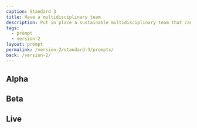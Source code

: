 ```yaml
---
caption: Standard 3
title: Have a multidisciplinary team
description: Put in place a sustainable multidisciplinary team that can design, build and operate the service, led by a suitably skilled and senior service owner with decision-making responsibility.
tags:
  - prompt
  - version-2
layout: prompt
permalink: /version-2/standard-3/prompts/
back: /version-2/
---
```


## Alpha

## Beta

## Live
